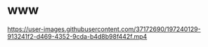 # www

https://user-images.githubusercontent.com/37172690/197240129-913241f2-d469-4352-9cda-b4d8b98f442f.mp4


